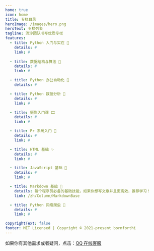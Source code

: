 ```yaml
---
home: true
icon: home
title: 专栏目录
heroImage: /images/hero.png
heroText: 专栏列表
tagline: 流沙团队书写优质专栏
features:
  - title: Python 入门与实在 🧰
    details: #
    link: #
  
  - title: 数据结构与算法 🎇
    details: #
    link: #

  - title: Python 办公自动化 🎉
    details: #

  - title: Python 数据分析 💬
    details: #
    link: #

  - title: 摄影入门课 🎞
    details: #
    link: #

  - title: Pr 系统入门 🌙
    details: #
    link: #

  - title: HTML 基础 ✨
    details: #
    link: #

  - title: JavaScript 基础 🎑
    details: #
    link: #

  - title: Markdown 基础 🎡
    details: 每个程序员必备的基础技能，如果你想写文章并且更高效，推荐学习！
    link: /zh/Column/MarkdownBase

  - title: Python 网络爬虫 🧩
    details: #
    link: #

copyrightText: false
footer: MIT Licensed | Copyright © 2021-present bornforthi
---
```




如果你有其他需求或者疑问，点击：[QQ 在线客服](http://wpa.qq.com/msgrd?v=3&uin=1432803776&site=qq&menu=yes)

